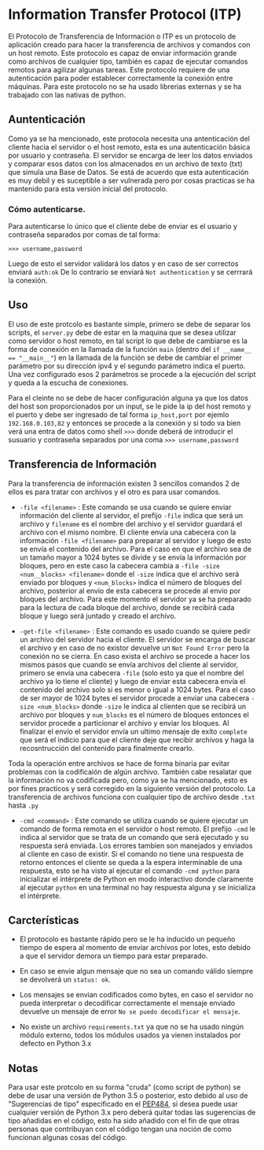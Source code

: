 # Information Transfer Protocol (ITP)
El Protocolo de Transferencia de Información o ITP es un protocolo de aplicación creado para hacer la transferencia de archivos y comandos con un host remoto. Este protocolo es capaz de enviar información grande como archivos de cualquier tipo, también es capaz de ejecutar comandos remotos para agilizar algunas tareas. Este protocolo requiere de una autenticación para poder establecer correctamente la conexión entre máquinas. Para este protocolo no se ha usado librerias externas y se ha trabajado con las nativas de python.

## Auntenticación
Como ya se ha mencionado, este protocola necesita una antenticación del cliente hacia el servidor o el host remoto, esta es una autenticación básica por usuario y contraseña. El servidor se encarga de leer los datos enviados y comparar esos datos con los almacenados en un archivo de texto (txt) que simula una Base de Datos. Se está de acuerdo que esta autenticación es muy debil y es suceptible a ser vulnerada pero por cosas practicas se ha mantenido para esta versión inicial del protocolo.

### Cómo autenticarse.
Para autenticarse lo único que el cliente debe de enviar es el usuario y contraseña separados por comas de tal forma:
```log
>>> username,password
```
Luego de esto el servidor validará los datos y en caso de ser correctos enviará `auth:ok` De lo contrario se enviará `Not authentication` y se cerrrará la conexión.

## Uso
El uso de este protcolo es bastante simple, primero se debe de separar los scripts, el `server.py` debe de estar en la maquina que se desea utilizar como servidor o host remoto, en tal script lo que debe de cambiarse es la forma de conexión en la llamada de la función `main` (dentro del `if __name__ == "__main__"`) en la llamada de la función se debe de cambiar el primer parámetro por su dirección ipv4 y el segundo parámetro indica el puerto. Una vez configurado esos 2 parámetros se procede a la ejecución del script y queda a la escucha de conexiones.

Para el cleinte no se debe de hacer configuración alguna ya que los datos del host son proporcionados por un input, se le pide la ip del host remoto y el puerto y debe ser ingresado de tal forma `ip_host,port` por ejemlo `192.168.0.103,82` y entonces se procede a la conexión y si todo va bien verá una entra de datos como shell `>>>` donde deberá de introducir el susuario y contraseña separados por una coma `>>> username,password` 

## Transferencia de Información
Para la transferencia de información existen 3 sencillos comandos 2 de ellos es para tratar con archivos y el otro es para usar comandos.

- `-file <filename>` : Este comando se usa cuando se quiere enviar información del cliente al servidor, el prefijo `-file` indica que será un archivo y `filename` es el nombre del archivo y el servidor guardará el archivo con el mismo nombre. El cliente envía una cabecera con la información `-file <filename>`  para preparar al servidor y luego de esto se envía el contenido del archivo. Para el caso en que el archivo sea de un tamaño mayor a 1024 bytes se divide y se envía la información por bloques, pero en este caso la cabecera cambia a `-file -size <num__blocks> <filename>` donde el `-size` indica que el archivo será enviado por bloques y `<num_blocks>`  indica el número de bloques del archivo, posterior al envio de esta cabecera se procede al envio por bloques del archivo. Para este momento el servidor ya se ha preparado para la lectura de cada bloque del archivo, donde se recibirá cada bloque y luego será juntado y creado el archivo.

- `-get-file <filename>` : Este comando es usado cuando se quiere pedir un archivo del servidor hacia el cliente. El servidor se encarga de buscar el archivo y en caso de no existor devuelve un `Not Found Error` pero la conexión no se cierra. En caso exista el archivo se procede a hacer los mismos pasos que cuando se envía archivos del cliente al servidor, primero se envía una cabecera `-file` (solo esto ya que el nombre del archivo ya lo tiene el cliente) y luego de enviar esta cabecera envía el contenido del archivo solo si es menor o igual a 1024 bytes. Para el caso de ser mayor de 1024 bytes el servidor procede a enviar una cabecera `-size <num_blocks>` donde `-size` le indica al clienten que se recibirá un archivo por bloques y `num_blocks` es el número de bloques entonces el servidor procede a particionar el archivo y enviar los bloques. Al finalizar el envío el servidor envía un ultimo mensaje de exíto `complete` que será el indicio para que el cliente deje que recibir archivos y haga la recosntrucción del contenido para finalmente crearlo.

Toda la operación entre archivos se hace de forma binaria par evitar problemas con la codificaión de algún archivo. También cabe resalatar que la información no va codificada pero, como ya se ha mencionado, esto es por fines practicos y será corregido en la siguiente versión del protocolo. La transferencia de archivos funciona con cualquier tipo de archivo desde `.txt` hasta `.py`

- `-cmd <command>` :  Este comando se utiliza cuando se quiere ejecutar un comando de forma remota en el servidor o host remoto. El prefijo `-cmd` le indica al servidor que se trata de un comando que será ejecutado y su respuesta será enviada. Los errores tambien son manejados y enviados al cliente en caso de existir. Si el comando no tiene una respuesta de retorno entonces el cliente se queda a la espera interminable de una respuesta, esto se ha visto al ejecutar el comando `-cmd python` para inicializar el intérprete de Python en modo interactivo donde claramente al ejecutar `python` en una terminal no hay respuesta alguna y se inicializa el intérprete.

## Carcterísticas
- El protocolo es bastante rápido pero se le ha inducido un pequeño tiempo de espera al momento de enviar archivos por lotes, esto debido a que el servidor demora un tiempo para estar preparado.

- En caso se envie algun mensaje que no sea un comando válido siempre se devolverá un `status: ok`.

- Los mensajes se envian codificados como bytes, en caso el servidor no pueda interpretar o decodificar correctamente el mensaje enviado devuelve un mensaje de error `No se puedo decodificar el mensaje`.

- No existe un archivo `requirements.txt` ya que no se ha usado ningún módulo externo, todos los módulos usados ya vienen instalados por defecto en Python 3.x

## Notas

Para usar este protcolo en su forma "cruda" (como script de python) se debe de usar una versión de Python 3.5 o posterior, esto debido al uso de "Sugerencias de tipo" especificado en el  [PEP484](https://www.python.org/dev/peps/pep-0484/), si desea puede usar cualquier versión de Python 3.x pero deberá quitar todas las sugerencias de tipo añadidas en el código, esto ha sido añadido con el fin de que otras personas que contribuyan con el código tengan una noción de como funcionan algunas cosas del código.